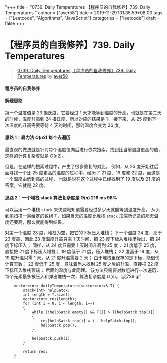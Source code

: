 "+++
title = "0739. Daily Temperatures 【程序员的自我修养】739. Daily Temperatures "
author = ["aver58"]
date = 2019-11-29T01:35:59+08:00
tags = ["Leetcode", "Algorithms", "JavaScript"]
categories = ["leetcode"]
draft = false
+++

# 【程序员的自我修养】739. Daily Temperatures

> [0739. Daily Temperatures](https://leetcode-cn.com/problems/daily-temperatures/)
> [【程序员的自我修养】739. Daily Temperatures](https://leetcode-cn.com/problems/daily-temperatures/solution/cheng-xu-yuan-de-zi-wo-xiu-yang-739-daily-temperat/) by [aver58](https://leetcode-cn.com/u/aver58/)

#### 程序员的自我修养
#### 解题思路

第一个温度值是 23 摄氏度，它要经过 1 天才能等到温度的升高，也就是在第二天的时候，温度升高到 24 摄氏度，所以对应的结果是 1。
接下来，从 25 度到下一次温度的升高需要等待 4 天的时间，那时温度会变为 26 度。
 
#### 思路 1：暴力法 $O(n2)$ 每个去遍历
最直观的做法就是针对每个温度值向后进行依次搜索，找到比当前温度更高的值，这样的计算复杂度就是 $O(n2)$。
 
但是，在这样的搜索过程中，产生了很多重复的对比。
例如，从 25 度开始往后面寻找一个比 25 度更高的温度的过程中，经历了 21 度、19 度和 22 度，而这是一个温度由低到高的过程，
也就是说在这个过程中已经找到了 19 度以及 21 度的答案，它就是 22 度。


#### 思路 2：一个堆栈 stack 算法复杂度是 $O(n)$ 216 ms 98%
可以运用一个堆栈 `stack` 来快速地知道需要经过多少天就能等到温度升高。
从头到尾扫描一遍给定的数组 T，如果当天的温度比堆栈 `stack` 顶端所记录的那天温度还要高，那么就能得到结果。
        
对第一个温度 23 度，堆栈为空，把它的下标压入堆栈；
下一个温度 24 度，高于 23 度高，因此 23 度温度升高只需 1 天时间，把 23 度下标从堆栈里弹出，把 24 度下标压入；
同样，从 24 度只需要 1 天时间升高到 25 度；
21 度低于 25 度，直接把 21 度下标压入堆栈；
19 度低于 21 度，压入堆栈；
22 度高于 19 度，从 19 度升温只需 1 天，从 21 度升温需要 2 天；
由于堆栈里保存的是下标，能很快计算天数；
22 度低于 25 度，意味着尚未找到 25 度之后的升温，直接把 22 度下标压入堆栈顶端；
后面的温度与此同理。
该方法只需要对数组进行一次遍历，每个元素最多被压入和弹出堆栈一次，算法复杂度是 $O(n)$。
![739.gif](https://pic.leetcode-cn.com/7a133e857271e638c04b3a27c1eabc29570e585cc44d7da60eb039459a7f89cd-739.gif)


```
	vector<int> dailyTemperatures(vector<int>& T) {
		stack<int> helpSatck;
		int length = T.size();
		vector<int> res(length);
		for (int i = 0; i < length; i++)
		{
			while (!helpSatck.empty() && T[i] > T[helpSatck.top()])
			{
				res[helpSatck.top()] = i - helpSatck.top();
				helpSatck.pop();
			}
			
			helpSatck.push(i);
		}

		return res;
	}
```

